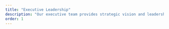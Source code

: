 ```yaml
---
title: "Executive Leadership"
description: "Our executive team provides strategic vision and leadership, driving ALIFE's mission to become the global center for artificial life research."
order: 1
---
```


